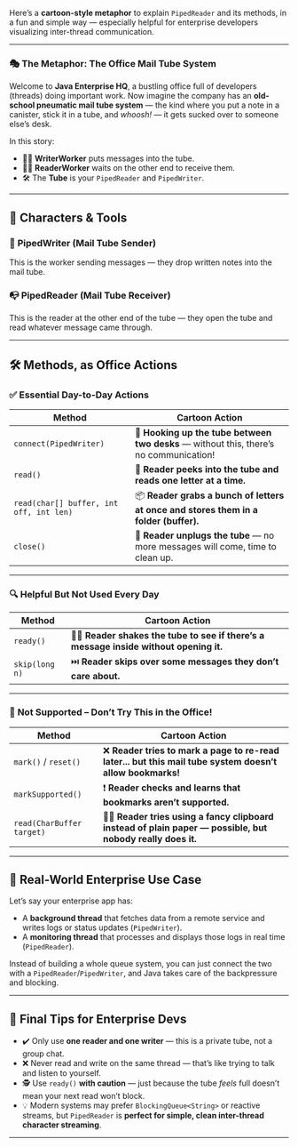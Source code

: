Here’s a **cartoon-style metaphor** to explain `PipedReader` and its methods, in a fun and simple way — especially helpful for enterprise developers visualizing inter-thread communication.

---

### 🎭 **The Metaphor: The Office Mail Tube System**

Welcome to **Java Enterprise HQ**, a bustling office full of developers (threads) doing important work. Now imagine the company has an **old-school pneumatic mail tube system** — the kind where you put a note in a canister, stick it in a tube, and *whoosh!* — it gets sucked over to someone else’s desk.

In this story:

- 🧑‍💼 **WriterWorker** puts messages into the tube.
- 👩‍💻 **ReaderWorker** waits on the other end to receive them.
- 🛠️ The **Tube** is your `PipedReader` and `PipedWriter`.

---

## 📨 Characters & Tools

### 🧰 **PipedWriter (Mail Tube Sender)**
This is the worker sending messages — they drop written notes into the mail tube.

### 📭 **PipedReader (Mail Tube Receiver)**
This is the reader at the other end of the tube — they open the tube and read whatever message came through.

---

## 🛠️ Methods, as Office Actions

### ✅ **Essential Day-to-Day Actions**

| Method | Cartoon Action |
|--------|----------------|
| `connect(PipedWriter)` | 📎 **Hooking up the tube between two desks** — without this, there’s no communication! |
| `read()` | 👀 **Reader peeks into the tube and reads one letter at a time.** |
| `read(char[] buffer, int off, int len)` | 📦 **Reader grabs a bunch of letters at once and stores them in a folder (buffer).** |
| `close()` | 📴 **Reader unplugs the tube** — no more messages will come, time to clean up. |

---

### 🔍 **Helpful But Not Used Every Day**

| Method | Cartoon Action |
|--------|----------------|
| `ready()` | 🧏‍♀️ **Reader shakes the tube to see if there’s a message inside without opening it.** |
| `skip(long n)` | ⏭️ **Reader skips over some messages they don’t care about.** |

---

### 🚫 **Not Supported – Don’t Try This in the Office!**

| Method | Cartoon Action |
|--------|----------------|
| `mark()` / `reset()` | ❌ **Reader tries to mark a page to re-read later... but this mail tube system doesn’t allow bookmarks!** |
| `markSupported()` | ❗ **Reader checks and learns that bookmarks aren’t supported.** |
| `read(CharBuffer target)` | 🤷‍♂️ **Reader tries using a fancy clipboard instead of plain paper — possible, but nobody really does it.** |

---

## 🎯 Real-World Enterprise Use Case

Let’s say your enterprise app has:

- A **background thread** that fetches data from a remote service and writes logs or status updates (`PipedWriter`).
- A **monitoring thread** that processes and displays those logs in real time (`PipedReader`).

Instead of building a whole queue system, you can just connect the two with a `PipedReader`/`PipedWriter`, and Java takes care of the backpressure and blocking.

---

## 🧠 Final Tips for Enterprise Devs

- ✔️ Only use **one reader and one writer** — this is a private tube, not a group chat.
- ❌ Never read and write on the same thread — that’s like trying to talk and listen to yourself.
- 🕵️ Use `ready()` **with caution** — just because the tube *feels* full doesn’t mean your next read won’t block.
- 💡 Modern systems may prefer `BlockingQueue<String>` or reactive streams, but `PipedReader` is **perfect for simple, clean inter-thread character streaming**.

---
